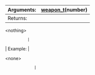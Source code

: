 | Arguments: | [weapon\_t](weapon_t.md)(number) |
|:-----------|:---------------------------------|
| Returns:   | 

&lt;nothing&gt;

              |
| Example:   | 

&lt;none&gt;

                 |